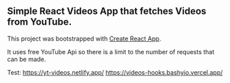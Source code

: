 ## Simple React Videos App that fetches Videos from YouTube.

This project was bootstrapped with [Create React App](https://github.com/facebook/create-react-app).

It uses free YouTube Api so there is a limit to the number of requests that can be made.

Test:
https://yt-videos.netlify.app/
https://videos-hooks.bashyio.vercel.app/